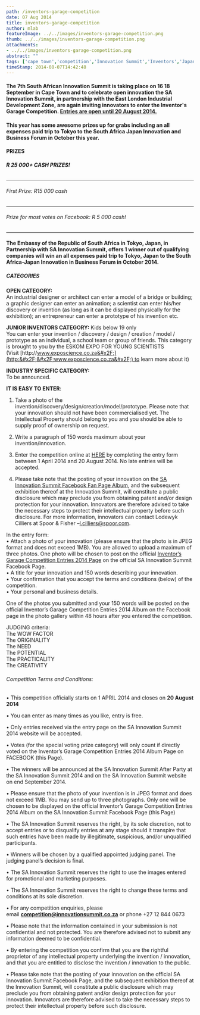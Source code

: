 ```yaml
---
path: /inventors-garage-competition
date: 07 Aug 2014
title: inventors-garage-competition
author: mlab
featureImage: ../../images/inventors-garage-competition.png
thumb: ../../images/inventors-garage-competition.png
attachments: 
- ../../images/inventors-garage-competition.png
abstract: ""
tags: ['cape town','competition','Innovation Summit','Inventors','Japan','mLab South Africa']
timeStamp: 2014-08-07T14:42:48
---
```


#### The 7th South African Innovation Summit is taking place on 16 18 September in Cape Town and to celebrate open innovation the SA Innovation Summit, in partnership with the East London Industrial Development Zone, are again inviting innovators to enter the Inventor's Garage Competition. [Entries are open until 20 August 2014.](http:&#x2F;&#x2F;www.innovationsummit.co.za&#x2F;online-entry&#x2F;)

#### This year has some awesome prizes up for grabs including an all expenses paid trip to Tokyo to the South Africa Japan Innovation and Business Forum in October this year.

#### PRIZES

###### **R 25 000+ CASH PRIZES!**

* * *

###### First Prize: R15 000 cash

* * *

###### Prize for most votes on Facebook: R 5 000 cash!

* * *

#### **The Embassy of the Republic of South Africa in Tokyo, Japan, in Partnership with SA Innovation Summit, offers** **1 winner out of qualifying companies will win an all expenses paid trip to Tokyo, Japan to the South Africa-Japan Innovation in Business Forum in October 2014.**

##### CATEGORIES

**OPEN CATEGORY:**  
An industrial designer or architect can enter a model of a bridge or building; a graphic designer can enter an animation; a scientist can enter his&#x2F;her discovery or invention (as long as it can be displayed physically for the exhibition); an entrepreneur can enter a prototype of his invention etc.

**JUNIOR INVENTORS CATEGORY:** Kids below 19 only  
You can enter your invention &#x2F; discovery &#x2F; design &#x2F; creation &#x2F; model &#x2F; prototype as an individual, a school team or group of friends. This category is brought to you by the ESKOM EXPO FOR YOUNG SCIENTISTS (Visit [http:&#x2F;&#x2F;www.exposcience.co.za&#x2F;](http:&#x2F;&#x2F;www.exposcience.co.za&#x2F;) to learn more about it)

**INDUSTRY SPECIFIC CATEGORY:**  
To be announced.

**IT IS EASY TO ENTER**:

1) Take a photo of the invention&#x2F;discovery&#x2F;design&#x2F;creation&#x2F;model&#x2F;prototype. Please note that your innovation should not have been commercialised yet. The Intellectual Property should belong to you and you should be able to supply proof of ownership on request.

2) Write a paragraph of 150 words maximum about your invention&#x2F;innovation.

3) Enter the competition online at [HERE](http:&#x2F;&#x2F;www.innovationsummit.co.za&#x2F;online-entry&#x2F;) by completing the entry form between 1 April 2014 and 20 August 2014. No late entries will be accepted.

4) Please take note that the posting of your innovation on the [SA Innovation Summit Facebook Fan Page Album](https:&#x2F;&#x2F;www.facebook.com&#x2F;media&#x2F;set&#x2F;?set&#x3D;a.600007150081940.1073741840.437276049688385&amp;type&#x3D;3), and the subsequent exhibition thereof at the Innovation Summit, will constitute a public disclosure which may preclude you from obtaining patent and&#x2F;or design protection for your innovation. Innovators are therefore advised to take the necessary steps to protect their intellectual property before such disclosure. For more information, innovators can contact Lodewyk Cilliers at Spoor &amp; Fisher –[l.cilliers@spoor.com](mailto:l.cilliers@spoor.com).

In the entry form:  
• Attach a photo of your innovation (please ensure that the photo is in JPEG format and does not exceed 1MB). You are allowed to upload a maximum of three photos. One photo will be chosen to post on the official [Inventor’s Garage Competition Entries 2014 Page](https:&#x2F;&#x2F;www.facebook.com&#x2F;media&#x2F;set&#x2F;?set&#x3D;a.600007150081940.1073741840.437276049688385&amp;type&#x3D;3) on the official SA Innovation Summit Facebook Page.  
• A title for your innovation and 150 words describing your innovation.  
• Your confirmation that you accept the terms and conditions (below) of the competition.  
• Your personal and business details.

One of the photos you submitted and your 150 words will be posted on the official Inventor’s Garage Competition Entries 2014 Album on the Facebook page in the photo gallery within 48 hours after you entered the competition.

JUDGING criteria:  
The WOW FACTOR  
The ORIGINALITY  
The NEED  
The POTENTIAL  
The PRACTICALITY  
The CREATIVITY

###### Competition Terms and Conditions:

• This competition officially starts on 1 APRIL 2014 and closes on **20 August 2014**

• You can enter as many times as you like, entry is free.

• Only entries received via the entry page on the SA Innovation Summit 2014 website will be accepted.

• Votes (for the special voting prize category) will only count if directly voted on the Inventor’s Garage Competition Entries 2014 Album Page on FACEBOOK (this Page).

• The winners will be announced at the SA Innovation Summit After Party at the SA Innovation Summit 2014 and on the SA Innovation Summit website on end September 2014.

• Please ensure that the photo of your invention is in JPEG format and does not exceed 1MB. You may send up to three photographs. Only one will be chosen to be displayed on the official Inventor’s Garage Competition Entries 2014 Album on the SA Innovation Summit Facebook Page (this Page)

• The SA Innovation Summit reserves the right, by its sole discretion, not to accept entries or to disqualify entries at any stage should it transpire that such entries have been made by illegitimate, suspicious, and&#x2F;or unqualified participants.

• Winners will be chosen by a qualified appointed judging panel. The judging panel’s decision is final.

• The SA Innovation Summit reserves the right to use the images entered for promotional and marketing purposes.

• The SA Innovation Summit reserves the right to change these terms and conditions at its sole discretion.

• For any competition enquiries, please email **[competition@innovationsummit.co.za](mailto:competition@innovationsummit.co.za)** or phone +27 12 844 0673

• Please note that the information contained in your submission is not confidential and not protected. You are therefore advised not to submit any information deemed to be confidential.

• By entering the competition you confirm that you are the rightful proprietor of any intellectual property underlying the invention &#x2F; innovation, and that you are entitled to disclose the invention &#x2F; innovation to the public.

• Please take note that the posting of your innovation on the official SA Innovation Summit Facebook Page, and the subsequent exhibition thereof at the Innovation Summit, will constitute a public disclosure which may preclude you from obtaining patent and&#x2F;or design protection for your innovation. Innovators are therefore advised to take the necessary steps to protect their intellectual property before such disclosure.


